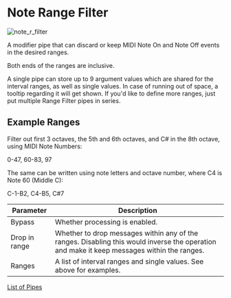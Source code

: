 # Note Range Filter

![note_r_filter](https://blokas.io/images/midihub/pipes/note_r_filter.svg)

A modifier pipe that can discard or keep MIDI Note On and Note Off events in the desired ranges.

Both ends of the ranges are inclusive.

A single pipe can store up to 9 argument values which are shared for the interval ranges, as well as
single values. In case of running out of space, a tooltip regarding it will get shown.
If you'd like to define more ranges, just put multiple Range Filter pipes in series.

## Example Ranges

Filter out first 3 octaves, the 5th and 6th octaves, and C# in the 8th octave, using MIDI Note Numbers:

0-47, 60-83, 97

The same can be written using note letters and octave number, where C4 is Note 60 (Middle C):

C-1-B2, C4-B5, C#7

| Parameter              | Description                    |
| ---------------------- | ------------------------------ |
| Bypass                 | Whether processing is enabled. |
| Drop in range          | Whether to drop messages within any of the ranges. Disabling this would inverse the operation and make it keep messages within the ranges. |
| Ranges                 | A list of interval ranges and single values. See above for examples. |

<span class="blokas-web-hide">

[List of Pipes](quick-links.md#the-list-of-pipes)

</span>